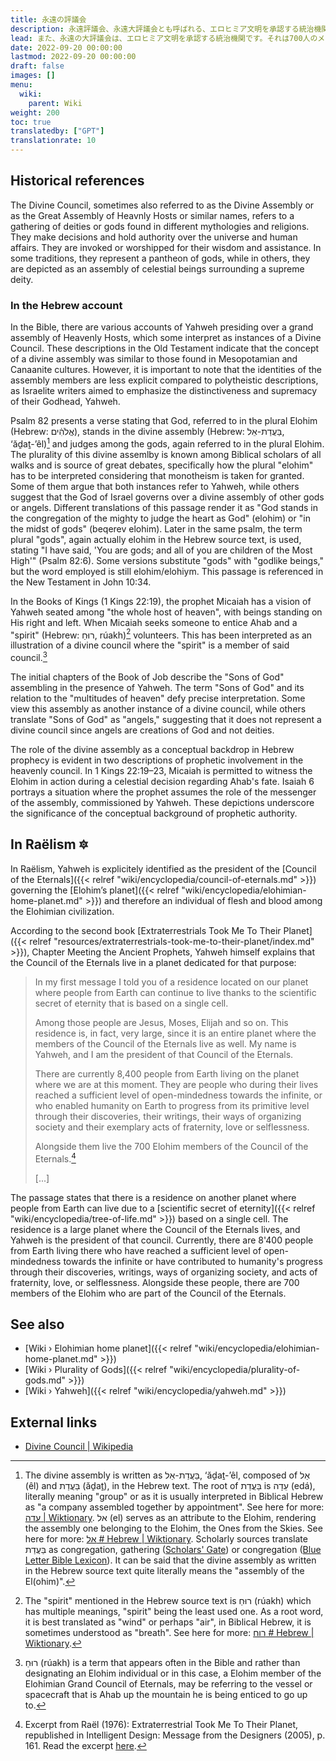 ```yaml
---
title: 永遠の評議会
description: 永遠評議会、永遠大評議会とも呼ばれる、エロヒミア文明を承認する統治機関です。それは 700 人のメンバーで構成されており、全員が故郷の惑星から離れた専用の惑星に永遠に住んでいます。このまさに同じ統治体が複数の宗教、特に聖書で言及されており、地球の出来事に介入しており、現在も介入しています。
lead: また、永遠の大評議会は、エロヒミア文明を承認する統治機関です。それは700人のメンバーで構成されており、全員がエロヒム個人であり、全員が故郷の惑星から離れた専用の惑星に永遠に住んでいます。このまさに同じ統治体が複数の宗教、特に聖書で言及されており、地球の出来事に介入しており、現在も介入しています。
date: 2022-09-20 00:00:00
lastmod: 2022-09-20 00:00:00
draft: false
images: []
menu:
  wiki:
    parent: Wiki
weight: 200
toc: true
translatedby: ["GPT"]
translationrate: 10
---
```


## Historical references

The Divine Council, sometimes also referred to as the Divine Assembly or as the Great Assembly of Heavnly Hosts or similar names, refers to a gathering of deities or gods found in different mythologies and religions. They make decisions and hold authority over the universe and human affairs. They are invoked or worshipped for their wisdom and assistance. In some traditions, they represent a pantheon of gods, while in others, they are depicted as an assembly of celestial beings surrounding a supreme deity.

### In the Hebrew account

In the Bible, there are various accounts of Yahweh presiding over a grand assembly of Heavenly Hosts, which some interpret as instances of a Divine Council. These descriptions in the Old Testament indicate that the concept of a divine assembly was similar to those found in Mesopotamian and Canaanite cultures. However, it is important to note that the identities of the assembly members are less explicit compared to polytheistic descriptions, as Israelite writers aimed to emphasize the distinctiveness and supremacy of their Godhead, Yahweh.

Psalm 82 presents a verse stating that God, referred to in the plural Elohim (Hebrew: אֱלֹהִ֔ים), stands in the divine assembly (Hebrew: בַּעֲדַת-אֵל, ‘ăḏaṯ-’êl)[^group] and judges among the gods, again referred to in the plural Elohim. The plurality of this divine assemlby is known among Biblical scholars of all walks and is source of great debates, specifically how the plural "elohim" has to be interpreted considering that monotheism is taken for granted. Some of them argue that both instances refer to Yahweh, while others suggest that the God of Israel governs over a divine assembly of other gods or angels. Different translations of this passage render it as "God stands in the congregation of the mighty to judge the heart as God" (elohim) or "in the midst of gods" (beqerev elohim). Later in the same psalm, the term plural "gods", again actually elohim in the Hebrew source text, is used, stating "I have said, 'You are gods; and all of you are children of the Most High'" (Psalm 82:6). Some versions substitute "gods" with "godlike beings," but the word employed is still elohim/elohiym. This passage is referenced in the New Testament in John 10:34.

In the Books of Kings (1 Kings 22:19), the prophet Micaiah has a vision of Yahweh seated among "the whole host of heaven", with beings standing on His right and left. When Micaiah seeks someone to entice Ahab and a "spirit" (Hebrew: רוּחַ, rúakh)[^wind] volunteers. This has been interpreted as an illustration of a divine council where the "spirit" is a member of said council.[^vessel]

The initial chapters of the Book of Job describe the "Sons of God" assembling in the presence of Yahweh. The term "Sons of God" and its relation to the "multitudes of heaven" defy precise interpretation. Some view this assembly as another instance of a divine council, while others translate "Sons of God" as "angels," suggesting that it does not represent a divine council since angels are creations of God and not deities.

The role of the divine assembly as a conceptual backdrop in Hebrew prophecy is evident in two descriptions of prophetic involvement in the heavenly council. In 1 Kings 22:19–23, Micaiah is permitted to witness the Elohim in action during a celestial decision regarding Ahab's fate. Isaiah 6 portrays a situation where the prophet assumes the role of the messenger of the assembly, commissioned by Yahweh. These depictions underscore the significance of the conceptual background of prophetic authority.

[^group]: The divine assembly is written as בַּעֲדַת-אֵל, ‘ăḏaṯ-’êl, composed of אֵל (êl) and בַּעֲדַת (ăḏaṯ), in the Hebrew text. The root of בַּעֲדַת is עֵדָה (edá), literally meaning "group" or as it is usually interpreted in Biblical Hebrew as "a company assembled together by appointment". See here for more: [עדה | Wiktionary](https://en.wiktionary.org/wiki/%D7%A2%D7%93%D7%94). אל (el) serves as an attribute to the Elohim, rendering the assembly one belonging to the Elohim, the Ones from the Skies. See here for more: [אל # Hebrew | Wiktionary](https://en.wiktionary.org/wiki/%D7%90%D7%9C#Hebrew). Scholarly sources translate בַּעֲדַת as congregation, gathering ([Scholars' Gate](https://scholarsgateway.com/parse/%D7%91%D6%BC%D6%B7%D7%A2%D6%B2%D7%93%D6%B7%D7%AA)) or congregation ([Blue Letter Bible Lexicon](https://www.blueletterbible.org/lexicon/h5712/wlc/wlc/0-1/)). It can be said that the divine assembly as written in the Hebrew source text quite literally means the "assembly of the El(ohim)".

[^wind]: The "spirit" mentioned in the Hebrew source text is רוּחַ (rúakh) which has multiple meanings, "spirit" being the least used one. As a root word, it is best translated as "wind" or perhaps "air", in Biblical Hebrew, it is sometimes understood as "breath". See here for more: [רוח # Hebrew | Wiktionary](https://en.wiktionary.org/wiki/%D7%A8%D7%95%D7%97#Hebrew).

[^vessel]: רוּחַ (rúakh) is a term that appears often in the Bible and rather than designating an Elohim individual or in this case, a Elohim member of the Elohimian Grand Council of Eternals, may be referring to the vessel or spacecraft that is Ahab up the mountain he is being enticed to go up to.

## In Raëlism 🔯

In Raëlism, Yahweh is explicitely identified as the president of the [Council of the Eternals]({{< relref "wiki/encyclopedia/council-of-eternals.md" >}}) governing the [Elohim’s planet]({{< relref "wiki/encyclopedia/elohimian-home-planet.md" >}}) and therefore an individual of flesh and blood among the Elohimian civilization.

According to the second book [Extraterrestrials Took Me To Their Planet]({{< relref "resources/extraterrestrials-took-me-to-their-planet/index.md" >}}), Chapter Meeting the Ancient Prophets, Yahweh himself explains that the Council of the Eternals live in a planet dedicated for that purpose:

> In my first message I told you of a residence located on our planet where people from Earth can continue to live thanks to the scientific secret of eternity that is based on a single cell.
>
> Among those people are Jesus, Moses, Elijah and so on. This residence is, in fact, very large, since it is an entire planet where the members of the Council of the Eternals live as well. My name is Yahweh, and I am the president of that Council of the Eternals.
>
> There are currently 8,400 people from Earth living on the planet where we are at this moment. They are people who during their lives reached a sufficient level of open-mindedness towards the infinite, or who enabled humanity on Earth to progress from its primitive level through their discoveries, their writings, their ways of organizing society and their exemplary acts of fraternity, love or selflessness.
>
> Alongside them live the 700 Elohim members of the Council of the Eternals.[^message]
>
> [...]

The passage states that there is a residence on another planet where people from Earth can live due to a [scientific secret of eternity]({{< relref "wiki/encyclopedia/tree-of-life.md" >}}) based on a single cell. The residence is a large planet where the Council of the Eternals lives, and Yahweh is the president of that council. Currently, there are 8'400 people from Earth living there who have reached a sufficient level of open-mindedness towards the infinite or have contributed to humanity's progress through their discoveries, writings, ways of organizing society, and acts of fraternity, love, or selflessness. Alongside these people, there are 700 members of the Elohim who are part of the Council of the Eternals.

[^message]: Excerpt from Raël (1976): Extraterrestrial Took Me To Their Planet, republished in Intelligent Design: Message from the Designers (2005), p. 161. Read the excerpt [here](https://wheelofheaven.github.io/rael-two-extraterrestrials-took-me-to-their-planet/2_the_second_encounter.html#meeting-the-ancient-prophets).

## See also

- [Wiki › Elohimian home planet]({{< relref "wiki/encyclopedia/elohimian-home-planet.md" >}})
- [Wiki › Plurality of Gods]({{< relref "wiki/encyclopedia/plurality-of-gods.md" >}})
- [Wiki › Yahweh]({{< relref "wiki/encyclopedia/yahweh.md" >}})

## External links

- [Divine Council | Wikipedia](https://en.wikipedia.org/wiki/Divine_Council)
